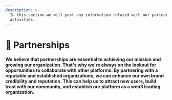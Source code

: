 ```yaml
---
description: >-
  In this section we will post any information related with our partnerships
  activities.
---
```


# 👥 Partnerships

#### We believe that partnerships are essential to achieving our mission and growing our organization. That's why we're always on the lookout for opportunities to collaborate with other platforms.  By partnering with a reputable and established organizations, we can enhance our own brand credibility and reputation. This can help us to attract new users, build trust with our community, and establish our platform as a web3 leading organization.&#x20;
